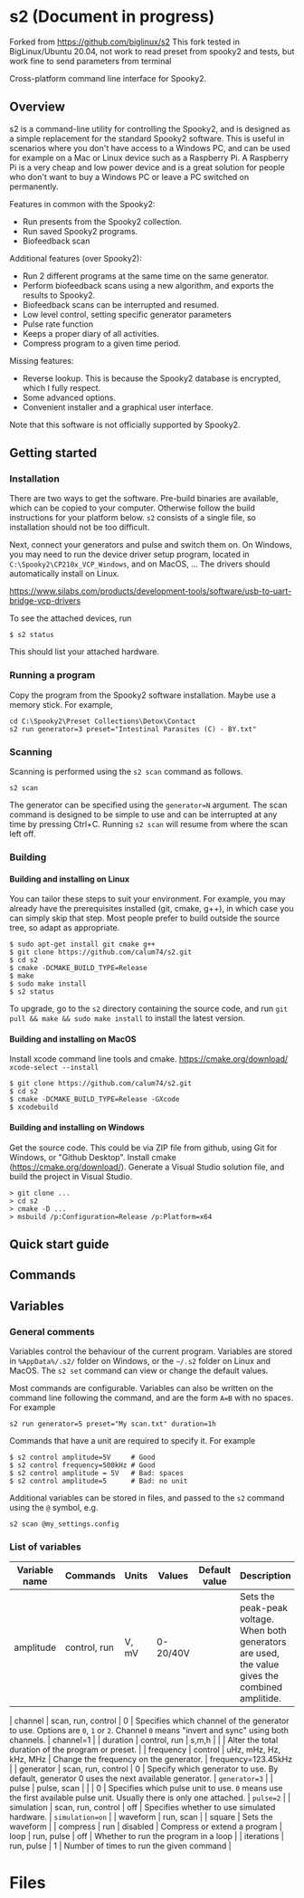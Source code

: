 # s2 (Document in progress)

Forked from https://github.com/biglinux/s2
This fork tested in BigLinux/Ubuntu 20.04, not work to read preset from spooky2 and tests, but work fine to send parameters from terminal

Cross-platform command line interface for Spooky2.

## Overview

s2 is a command-line utility for controlling the Spooky2, and is designed as a simple replacement for the standard Spooky2 software. This is useful in scenarios where you don't have access to a Windows PC, and can be used for example on a Mac or Linux device such as a Raspberry Pi. A Raspberry Pi is a very cheap and low power device and is a great solution for people who don't want to buy a Windows PC or leave a PC switched on permanently.

Features in common with the Spooky2:
* Run presents from the Spooky2 collection.
* Run saved Spooky2 programs.
* Biofeedback scan

Additional features (over Spooky2):
* Run 2 different programs at the same time on the same generator.
* Perform biofeedback scans using a new algorithm, and exports the results to Spooky2.
* Biofeedback scans can be interrupted and resumed.
* Low level control, setting specific generator parameters
* Pulse rate function
* Keeps a proper diary of all activities.
* Compress program to a given time period.

Missing features:
* Reverse lookup. This is because the Spooky2 database is encrypted, which I fully respect.
* Some advanced options.
* Convenient installer and a graphical user interface.

Note that this software is not officially supported by Spooky2.


## Getting started

### Installation

There are two ways to get the software. Pre-build binaries are available, which can be copied to your computer. Otherwise follow the build instructions for your platform below. `s2` consists of a single file, so installation should not be too difficult.

Next, connect your generators and pulse and switch them on. On Windows, you may need to run the device driver setup program, located in `C:\Spooky2\CP210x_VCP_Windows`, and on MacOS, ... The drivers should automatically install on Linux.

https://www.silabs.com/products/development-tools/software/usb-to-uart-bridge-vcp-drivers

To see the attached devices, run

```
$ s2 status
```

This should list your attached hardware.

### Running a program

Copy the program from the Spooky2 software installation. Maybe use a memory stick. For example,

```
cd C:\Spooky2\Preset Collections\Detox\Contact
s2 run generator=3 preset="Intestinal Parasites (C) - BY.txt"
```

### Scanning

Scanning is performed using the `s2 scan` command as follows.

```
s2 scan
```

The generator can be specified using the `generator=N` argument. The scan command is designed to be simple to use and can be interrupted at any time by pressing Ctrl+C. Running `s2 scan` will resume from where the scan left off.

### Building

#### Building and installing on Linux

You can tailor these steps to suit your environment. For example, you may already have the prerequisites installed (git, cmake, g++), in which case you can simply skip that step. Most people prefer to build outside the source tree, so adapt as appropriate.

```
$ sudo apt-get install git cmake g++
$ git clone https://github.com/calum74/s2.git
$ cd s2
$ cmake -DCMAKE_BUILD_TYPE=Release
$ make
$ sudo make install
$ s2 status
```

To upgrade, go to the `s2` directory containing the source code, and run `git pull && make && sudo make install` to install the latest version.

#### Building and installing on MacOS

Install xcode command line tools and cmake.
https://cmake.org/download/
`xcode-select --install`

```
$ git clone https://github.com/calum74/s2.git
$ cd s2
$ cmake -DCMAKE_BUILD_TYPE=Release -GXcode
$ xcodebuild
```

#### Building and installing on Windows

Get the source code. This could be via ZIP file from github, using Git for Windows, or "Github Desktop". Install cmake (https://cmake.org/download/). Generate a Visual Studio solution file, and build the project in Visual Studio.

```
> git clone ...
> cd s2
> cmake -D ...
> msbuild /p:Configuration=Release /p:Platform=x64
```

## Quick start guide



## Commands

## Variables

### General comments

Variables control the behaviour of the current program. Variables are stored in `%AppData%/.s2/` folder on Windows, or the `~/.s2` folder on Linux and MacOS. The `s2 set` command can view or change the default values.

Most commands are configurable. Variables can also be written on the command line following the command, and are the form `A=B` with no spaces. For example

```
s2 run generator=5 preset="My scan.txt" duration=1h
```

Commands that have a unit are required to specify it. For example

```
$ s2 control amplitude=5V     # Good
$ s2 control frequency=500kHz # Good
$ s2 control amplitude = 5V   # Bad: spaces
$ s2 control amplitude=5      # Bad: no unit
```

Additional variables can be stored in files, and passed to the `s2` command using the `@` symbol, e.g.

```
s2 scan @my_settings.config
```
### List of variables

| Variable name | Commands | Units | Values | Default value | Description |
|---------------|----------|-------| -------|---------------|-------------|
| amplitude | control, run | V, mV | 0-20/40V | | Sets the peak-peak voltage. When both generators are used, the value gives the combined amplitide. |

| channel       | scan, run, control | 0 | Specifies which channel of the generator to use. Options are `0`, `1` or `2`. Channel `0` means "invert and sync" using both channels. | channel=1 |
| duration | control, run | s,m,h | | | Alter the total duration of the program or preset. |
| frequency | control | uHz, mHz, Hz, kHz, MHz | Change the frequency on the generator. | frequency=123.45kHz |
| generator | scan, run, control | 0 | Specify which generator to use. By default, generator 0 uses the next available generator. | `generator=3` |
| pulse | pulse, scan | | | 0 | Specifies which pulse unit to use. `0` means use the first available pulse unit. Usually there is only one attached. | `pulse=2` |
| simulation | scan, run, control | off | Specifies whether to use simulated hardware. | `simulation=on` |
| waveform | run, scan | | square | Sets the waveform |
| compress | run | disabled | Compress or extend a program
| loop | run, pulse | off | Whether to run the program in a loop |
| iterations | run, pulse | 1 | Number of times to run the given command |


# Files
